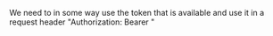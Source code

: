 We need to in some way use the token that is available and use it in a request header "Authorization: Bearer <token>"